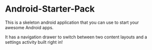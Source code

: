 # Android-Starter-Pack

This is a skeleton android application that you can use to start your awesome Android apps.

It has a navigation drawer to switch between two content layouts and a settings activity built right in!
